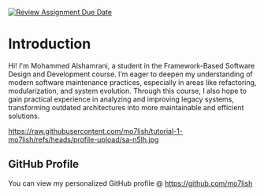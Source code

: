 [![Review Assignment Due Date](https://classroom.github.com/assets/deadline-readme-button-22041afd0340ce965d47ae6ef1cefeee28c7c493a6346c4f15d667ab976d596c.svg)](https://classroom.github.com/a/LQr4ft17)
# Introduction
Hi! I'm Mohammed Alshamrani, a student in the Framework-Based Software Design and Development course. 
I’m eager to deepen my understanding of modern software maintenance practices, especially in areas like refactoring, modularization, and system evolution. Through this course, I also hope to gain practical experience in analyzing and improving legacy systems, transforming outdated architectures into more maintainable and efficient solutions.

https://raw.githubusercontent.com/mo7lish/tutorial-1-mo7lish/refs/heads/profile-upload/sa-n5lh.jpg <!-- Link to the uploaded image -->

## GitHub Profile

You can view my personalized GitHub profile @ https://github.com/mo7lish
